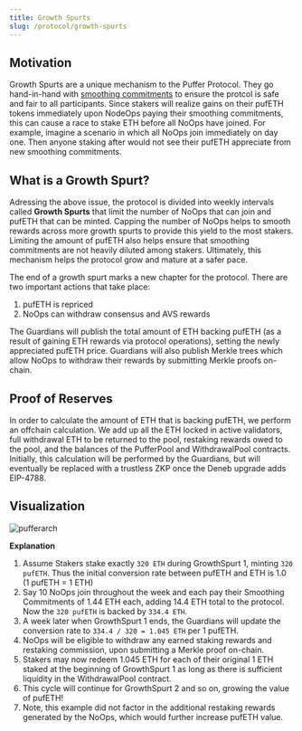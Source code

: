 ```yaml
---
title: Growth Spurts
slug: /protocol/growth-spurts
---
```


## Motivation

Growth Spurts are a unique mechanism to the Puffer Protocol. They go hand-in-hand with [smoothing commitments](./smoothing.md) to ensure the protcol is safe and fair to all participants. Since stakers will realize gains on their pufETH tokens immediately upon NodeOps paying their smoothing commitments, this can cause a race to stake ETH before all NoOps have joined. For example, imagine a scenario in which all NoOps join immediately on day one. Then anyone staking after would not see their pufETH appreciate from new smoothing commitments.

## What is a Growth Spurt?

Adressing the above issue, the protocol is divided into weekly intervals called **Growth Spurts** that limit the number of NoOps that can join and pufETH that can be minted. Capping the number of NoOps helps to smooth rewards across more growth spurts to provide this yield to the most stakers. Limiting the amount of pufETH also helps ensure that smoothing commitments are not heavily diluted among stakers. Ultimately, this mechanism helps the protocol grow and mature at a safer pace.

The end of a growth spurt marks a new chapter for the protocol. There are two important actions that take place: 
1. pufETH is repriced
2. NoOps can withdraw consensus and AVS rewards

The Guardians will publish the total amount of ETH backing pufETH (as a result of gaining ETH rewards via protocol operations), setting the newly appreciated pufETH price. Guardians will also publish Merkle trees which allow NoOps to withdraw their rewards by submitting Merkle proofs on-chain.

## Proof of Reserves

In order to calculate the amount of ETH that is backing pufETH, we perform an offchain calculation. We add up all the ETH locked in active validators, full withdrawal ETH to be returned to the pool, restaking rewards owed to the pool, and the balances of the PufferPool and WithdrawalPool contracts. Initially, this calculation will be performed by the Guardians, but will eventually be replaced with a trustless ZKP once the Deneb upgrade adds EIP-4788. 

## Visualization
<div style={{textAlign: 'center'}}>

![pufferarch](/img/Puffer_Growth_Spurt.png)
</div>

**Explanation**

1. Assume Stakers stake exactly `320 ETH` during GrowthSpurt 1, minting `320 pufETH`. Thus the initial conversion rate between pufETH and ETH is 1.0 (1 pufETH = 1 ETH)
2. Say 10 NoOps join throughout the week and each pay their Smoothing Commitments of 1.44 ETH each, adding 14.4 ETH total to the protocol. Now the `320 pufETH` is backed by `334.4 ETH`.
3. A week later when GrowthSpurt 1 ends, the Guardians will update the conversion rate to `334.4 / 320 = 1.045 ETH` per 1 pufETH.
4. NoOps will be eligible to withdraw any earned staking rewards and restaking commission, upon submitting a Merkle proof on-chain.
5. Stakers may now redeem 1.045 ETH for each of their original 1 ETH staked at the beginning of GrowthSpurt 1 as long as there is sufficient liquidity in the WithdrawalPool contract.
6. This cycle will continue for GrowthSpurt 2 and so on, growing the value of pufETH!
7. Note, this example did not factor in the additional restaking rewards generated by the NoOps, which would further increase pufETH value.
